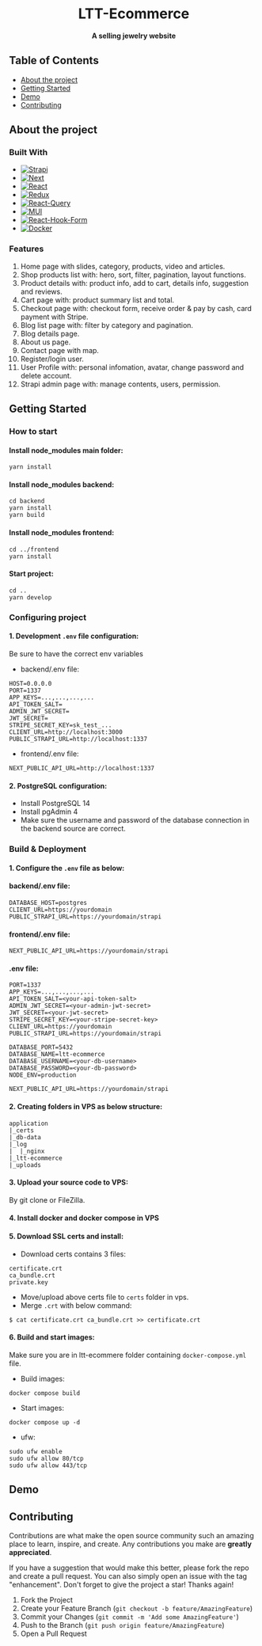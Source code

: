 <div align="center">
<h1>LTT-Ecommerce</h1>

**A selling jewelry website**
</div>

## Table of Contents
 - [About the project](#about-the-project)
 - [Getting Started](#getting-started)
 - [Demo](#demo)
 - [Contributing](#contributing)

## About the project
### Built With
* [![Strapi][Strapi]][Strapi-url]
* [![Next][Next.js]][Next-url]
* [![React][React.js]][React-url]
* [![Redux][Redux]][Redux-url]
* [![React-Query][React-Query]][Redux-url]
* [![MUI][MUI]][MUI-url]
* [![React-Hook-Form][React-Hook-Form]][React-Hook-Form-url]
* [![Docker][Docker]][Docker-url]

### Features
1. Home page with slides, category, products, video and articles.
2. Shop products list with: hero, sort, filter, pagination, layout functions.
3. Product details with: product info, add to cart, details info, suggestion and reviews.
4. Cart page with: product summary list and total.
5. Checkout page with: checkout form, receive order & pay by cash, card payment with Stripe.
6. Blog list page with: filter by category and pagination.
7. Blog details page.
8. About us page.
9. Contact page with map.
10. Register/login user.
11. User Profile with: personal infomation, avatar, change password and delete account.
12. Strapi admin page with: manage contents, users, permission.

## Getting Started
### How to start
#### Install node_modules main folder:
```
yarn install
```
#### Install node_modules backend:
```
cd backend
yarn install
yarn build
```
#### Install node_modules frontend:
```
cd ../frontend
yarn install
```
#### Start project:
```
cd ..
yarn develop
```

### Configuring project
#### 1. Development ```.env``` file configuration:
Be sure to have the correct env variables
* backend/.env file:
```
HOST=0.0.0.0
PORT=1337
APP_KEYS=...,...,...,...
API_TOKEN_SALT=
ADMIN_JWT_SECRET=
JWT_SECRET=
STRIPE_SECRET_KEY=sk_test_...
CLIENT_URL=http://localhost:3000
PUBLIC_STRAPI_URL=http://localhost:1337

```
* frontend/.env file:
```
NEXT_PUBLIC_API_URL=http://localhost:1337
```
#### 2. PostgreSQL configuration:
* Install PostgreSQL 14
* Install pgAdmin 4
* Make sure the username and password of the database connection in the backend source are correct.

### Build & Deployment
#### 1. Configure the ```.env``` file as below:
#### backend/.env file:
```
DATABASE_HOST=postgres
CLIENT_URL=https://yourdomain
PUBLIC_STRAPI_URL=https://yourdomain/strapi
```
#### frontend/.env file:
```
NEXT_PUBLIC_API_URL=https://yourdomain/strapi
```
#### .env file:
```
PORT=1337
APP_KEYS=...,...,...,...
API_TOKEN_SALT=<your-api-token-salt>
ADMIN_JWT_SECRET=<your-admin-jwt-secret>
JWT_SECRET=<your-jwt-secret>
STRIPE_SECRET_KEY=<your-stripe-secret-key>
CLIENT_URL=https://yourdomain
PUBLIC_STRAPI_URL=https://yourdomain/strapi

DATABASE_PORT=5432
DATABASE_NAME=ltt-ecommerce
DATABASE_USERNAME=<your-db-username>
DATABASE_PASSWORD=<your-db-password>
NODE_ENV=production

NEXT_PUBLIC_API_URL=https://yourdomain/strapi
```
#### 2. Creating folders in VPS as below structure:
````
application
|_certs
|_db-data
|_log
|  |_nginx
|_ltt-ecommerce
|_uploads
````
#### 3. Upload your source code to VPS:
By git clone or FileZilla.
#### 4. Install docker and docker compose in VPS
#### 5. Download SSL certs and install:
* Download certs contains 3 files:
````
certificate.crt
ca_bundle.crt
private.key
````
* Move/upload above certs file to ````certs```` folder in vps.
* Merge ````.crt```` with below command:
````
$ cat certificate.crt ca_bundle.crt >> certificate.crt
````
#### 6. Build and start images:
Make sure you are in ltt-ecommere folder containing ````docker-compose.yml```` file.
* Build images:
````
docker compose build
````
* Start images:
````
docker compose up -d
````
* ufw:
````
sudo ufw enable
sudo ufw allow 80/tcp
sudo ufw allow 443/tcp
````
## Demo

## Contributing
Contributions are what make the open source community such an amazing place to learn, inspire, and create. Any contributions you make are **greatly appreciated**.

If you have a suggestion that would make this better, please fork the repo and create a pull request. You can also simply open an issue with the tag "enhancement".
Don't forget to give the project a star! Thanks again!

1. Fork the Project
2. Create your Feature Branch (`git checkout -b feature/AmazingFeature`)
3. Commit your Changes (`git commit -m 'Add some AmazingFeature'`)
4. Push to the Branch (`git push origin feature/AmazingFeature`)
5. Open a Pull Request

<!-- MARKDOWN LINKS & IMAGES -->
[Strapi]: https://img.shields.io/badge/strapi-2F2E8B?style=for-the-badge&logo=strapi&logoColor=white
[Strapi-url]: https://strapi.io/
[Next.js]: https://img.shields.io/badge/next.js-000000?style=for-the-badge&logo=nextdotjs&logoColor=white
[Next-url]: https://nextjs.org/
[React.js]: https://img.shields.io/badge/React-20232A?style=for-the-badge&logo=react&logoColor=61DAFB
[React-url]: https://reactjs.org/
[Redux]: https://img.shields.io/badge/redux-764ABC?style=for-the-badge&logo=redux&logoColor=white
[Redux-url]: https://redux-toolkit.js.org/
[React-Query]: https://img.shields.io/badge/react%20query-FF4154?style=for-the-badge&logo=reactquery&logoColor=white
[React-Query-url]:https://tanstack.com/query/latest
[MUI]: https://img.shields.io/badge/MUI-007FFF?style=for-the-badge&logo=mui&logoColor=white
[MUI-url]: https://mui.com/
[React-Hook-Form]: https://img.shields.io/badge/react%20hook%20form-EC5990?style=for-the-badge&logo=reacthookform&logoColor=white
[React-Hook-Form-url]: https://react-hook-form.com/
[Docker]: https://img.shields.io/badge/docker-2496ED?style=for-the-badge&logo=docker&logoColor=white
[Docker-url]: https://www.docker.com/
